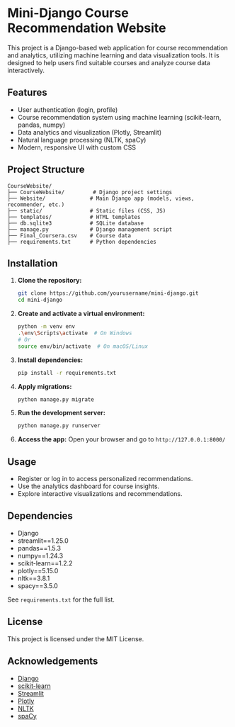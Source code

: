 # Mini-Django Course Recommendation Website

This project is a Django-based web application for course recommendation and analytics, utilizing machine learning and data visualization tools. It is designed to help users find suitable courses and analyze course data interactively.

## Features
- User authentication (login, profile)
- Course recommendation system using machine learning (scikit-learn, pandas, numpy)
- Data analytics and visualization (Plotly, Streamlit)
- Natural language processing (NLTK, spaCy)
- Modern, responsive UI with custom CSS

## Project Structure
```
CourseWebsite/
├── CourseWebsite/         # Django project settings
├── Website/              # Main Django app (models, views, recommender, etc.)
├── static/               # Static files (CSS, JS)
├── templates/            # HTML templates
├── db.sqlite3            # SQLite database
├── manage.py             # Django management script
├── Final_Coursera.csv    # Course data
├── requirements.txt      # Python dependencies
```

## Installation
1. **Clone the repository:**
   ```sh
   git clone https://github.com/yourusername/mini-django.git
   cd mini-django
   ```
2. **Create and activate a virtual environment:**
   ```sh
   python -m venv env
   .\env\Scripts\activate  # On Windows
   # Or
   source env/bin/activate  # On macOS/Linux
   ```
3. **Install dependencies:**
   ```sh
   pip install -r requirements.txt
   ```
4. **Apply migrations:**
   ```sh
   python manage.py migrate
   ```
5. **Run the development server:**
   ```sh
   python manage.py runserver
   ```
6. **Access the app:**
   Open your browser and go to `http://127.0.0.1:8000/`

## Usage
- Register or log in to access personalized recommendations.
- Use the analytics dashboard for course insights.
- Explore interactive visualizations and recommendations.

## Dependencies
- Django
- streamlit==1.25.0
- pandas==1.5.3
- numpy==1.24.3
- scikit-learn==1.2.2
- plotly==5.15.0
- nltk==3.8.1
- spacy==3.5.0

See `requirements.txt` for the full list.

## License
This project is licensed under the MIT License.

## Acknowledgements
- [Django](https://www.djangoproject.com/)
- [scikit-learn](https://scikit-learn.org/)
- [Streamlit](https://streamlit.io/)
- [Plotly](https://plotly.com/)
- [NLTK](https://www.nltk.org/)
- [spaCy](https://spacy.io/)
